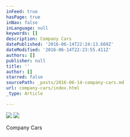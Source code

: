 ```yaml
---
inFeed: true
hasPage: true
inNav: false
inLanguage: null
keywords: []
description: Company Cars
datePublished: '2016-06-14T22:24:13.669Z'
dateModified: '2016-06-14T22:23:55.411Z'
authors: []
publisher: null
title: ''
author: []
starred: false
sourcePath: _posts/2016-06-14-company-cars.md
url: company-cars/index.html
_type: Article

---
```

![](https://the-grid-user-content.s3-us-west-2.amazonaws.com/258414d3-eb2e-4b4f-ab0b-0aebe264533e.jpg)
![](https://the-grid-user-content.s3-us-west-2.amazonaws.com/8619ca4f-fba6-4625-9831-27917d1a20e1.jpg)

Company Cars